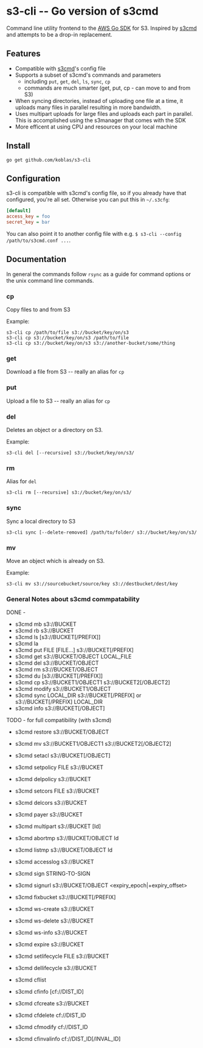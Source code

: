 # s3-cli -- Go version of s3cmd

Command line utility frontend to the [AWS Go SDK](http://docs.aws.amazon.com/sdk-for-go/api/)
for S3.  Inspired by [s3cmd](https://github.com/s3tools/s3cmd) and attempts to be a
drop-in replacement. 

## Features

* Compatible with [s3cmd](https://github.com/s3tools/s3cmd)'s config file
* Supports a subset of s3cmd's commands and parameters
  - including `put`, `get`, `del`, `ls`, `sync`, `cp`
  - commands are much smarter (get, put, cp - can move to and from S3)
* When syncing directories, instead of uploading one file at a time, it 
  uploads many files in parallel resulting in more bandwidth.
* Uses multipart uploads for large files and uploads each part in parallel. This is
  accomplished using the s3manager that comes with the SDK
* More efficent at using CPU and resources on your local machine

## Install

`go get github.com/koblas/s3-cli`

## Configuration

s3-cli is compatible with s3cmd's config file, so if you already have that
configured, you're all set. Otherwise you can put this in `~/.s3cfg`:

```ini
[default]
access_key = foo
secret_key = bar
```

You can also point it to another config file with e.g. `$ s3-cli --config /path/to/s3cmd.conf ...`.

## Documentation

In general the commands follow `rsync` as a guide for command options or the unix command line 
commands.

### cp

Copy files to and from S3

Example:

```
s3-cli cp /path/to/file s3://bucket/key/on/s3
s3-cli cp s3://bucket/key/on/s3 /path/to/file
s3-cli cp s3://bucket/key/on/s3 s3://another-bucket/some/thing
```

### get

Download a file from S3 -- really an alias for `cp`

### put

Upload a file to S3 -- really an alias for `cp`

### del

Deletes an object or a directory on S3.

Example:

```
s3-cli del [--recursive] s3://bucket/key/on/s3/
```

### rm

Alias for `del`

```
s3-cli rm [--recursive] s3://bucket/key/on/s3/
```

### sync

Sync a local directory to S3

```
s3-cli sync [--delete-removed] /path/to/folder/ s3://bucket/key/on/s3/
```

### mv

Move an object which is already on S3.

Example:

```
s3-cli mv s3://sourcebucket/source/key s3://destbucket/dest/key
```

### General Notes about s3cmd commpatability

DONE - 

* s3cmd mb s3://BUCKET
* s3cmd rb s3://BUCKET
* s3cmd ls [s3://BUCKET[/PREFIX]]
* s3cmd la
* s3cmd put FILE [FILE...] s3://BUCKET[/PREFIX]
* s3cmd get s3://BUCKET/OBJECT LOCAL_FILE
* s3cmd del s3://BUCKET/OBJECT
* s3cmd rm s3://BUCKET/OBJECT
* s3cmd du [s3://BUCKET[/PREFIX]]
* s3cmd cp s3://BUCKET1/OBJECT1 s3://BUCKET2[/OBJECT2]
* s3cmd modify s3://BUCKET1/OBJECT
* s3cmd sync LOCAL_DIR s3://BUCKET[/PREFIX] or s3://BUCKET[/PREFIX] LOCAL_DIR
* s3cmd info s3://BUCKET[/OBJECT]

TODO - for full compatibility (with s3cmd)

* s3cmd restore s3://BUCKET/OBJECT
* s3cmd mv s3://BUCKET1/OBJECT1 s3://BUCKET2[/OBJECT2]

* s3cmd setacl s3://BUCKET[/OBJECT]
* s3cmd setpolicy FILE s3://BUCKET
* s3cmd delpolicy s3://BUCKET
* s3cmd setcors FILE s3://BUCKET
* s3cmd delcors s3://BUCKET
* s3cmd payer s3://BUCKET
* s3cmd multipart s3://BUCKET [Id]
* s3cmd abortmp s3://BUCKET/OBJECT Id
* s3cmd listmp s3://BUCKET/OBJECT Id
* s3cmd accesslog s3://BUCKET
* s3cmd sign STRING-TO-SIGN
* s3cmd signurl s3://BUCKET/OBJECT <expiry_epoch|+expiry_offset>
* s3cmd fixbucket s3://BUCKET[/PREFIX]
* s3cmd ws-create s3://BUCKET
* s3cmd ws-delete s3://BUCKET
* s3cmd ws-info s3://BUCKET
* s3cmd expire s3://BUCKET
* s3cmd setlifecycle FILE s3://BUCKET
* s3cmd dellifecycle s3://BUCKET
* s3cmd cflist
* s3cmd cfinfo [cf://DIST_ID]
* s3cmd cfcreate s3://BUCKET
* s3cmd cfdelete cf://DIST_ID
* s3cmd cfmodify cf://DIST_ID
* s3cmd cfinvalinfo cf://DIST_ID[/INVAL_ID]
